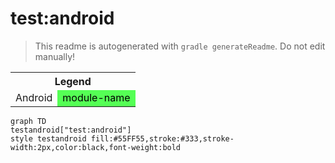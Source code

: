 # test:android
> This readme is autogenerated with `gradle generateReadme`. Do not edit manually!
<table>
<tr><th colspan='2'>Legend</th></tr>
<tr><td style='text-align:center;'>Android</td><td style='text-align:center; background-color:#55FF55; color:black'>module-name</td></tr>
</table>

```mermaid
graph TD
testandroid["test:android"]
style testandroid fill:#55FF55,stroke:#333,stroke-width:2px,color:black,font-weight:bold
```
